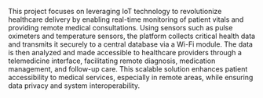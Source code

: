 This project focuses on leveraging IoT technology to revolutionize healthcare delivery by enabling real-time monitoring of patient vitals and providing remote medical consultations. Using sensors such as pulse oximeters and temperature sensors, the platform collects critical health data and transmits it securely to a central database via a Wi-Fi module. The data is then analyzed and made accessible to healthcare providers through a telemedicine interface, facilitating remote diagnosis, medication management, and follow-up care. This scalable solution enhances patient accessibility to medical services, especially in remote areas, while ensuring data privacy and system interoperability.
